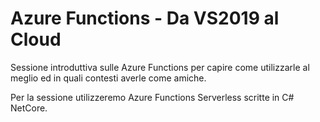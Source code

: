 # Azure Functions - Da VS2019 al Cloud

Sessione introduttiva sulle Azure Functions per capire come utilizzarle al meglio ed in quali contesti averle come amiche. 

Per la sessione utilizzeremo Azure Functions Serverless scritte in C# NetCore.
